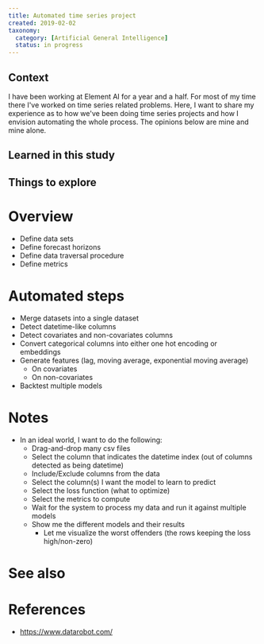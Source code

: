 ```yaml
---
title: Automated time series project
created: 2019-02-02
taxonomy:
  category: [Artificial General Intelligence]
  status: in progress
---
```


## Context
I have been working at Element AI for a year and a half. For most of my time there I've worked on time series related problems. Here, I want to share my experience as to how we've been doing time series projects and how I envision automating the whole process. The opinions below are mine and mine alone.

## Learned in this study

## Things to explore

# Overview
* Define data sets
* Define forecast horizons
* Define data traversal procedure
* Define metrics

# Automated steps
* Merge datasets into a single dataset
* Detect datetime-like columns
* Detect covariates and non-covariates columns
* Convert categorical columns into either one hot encoding or embeddings
* Generate features (lag, moving average, exponential moving average)
	* On covariates
	* On non-covariates
* Backtest multiple models

# Notes
* In an ideal world, I want to do the following:
	* Drag-and-drop many csv files
	* Select the column that indicates the datetime index (out of columns detected as being datetime)
	* Include/Exclude columns from the data
	* Select the column(s) I want the model to learn to predict
	* Select the loss function (what to optimize)
	* Select the metrics to compute
	* Wait for the system to process my data and run it against multiple models
	* Show me the different models and their results
		* Let me visualize the worst offenders (the rows keeping the loss high/non-zero)

# See also

# References
* https://www.datarobot.com/
